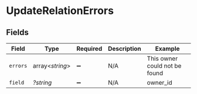 # UpdateRelationErrors


## Fields

| Field                         | Type                          | Required                      | Description                   | Example                       |
| ----------------------------- | ----------------------------- | ----------------------------- | ----------------------------- | ----------------------------- |
| `errors`                      | array<*string*>               | :heavy_minus_sign:            | N/A                           | This owner could not be found |
| `field`                       | *?string*                     | :heavy_minus_sign:            | N/A                           | owner_id                      |